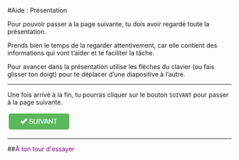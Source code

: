 #Aide : Présentation

Pour pouvoir passer à la page suivante, tu dois avoir regardé toute la présentation.

Prends bien le temps de la regarder attentivement, car elle contient des informations qui vont t’aider et te faciliter la tâche.

Pour avancer dans la présentation utilise les flèches du clavier (ou fais glisser ton doigt) pour te déplacer d’une diapositive à l’autre.

***

Une fois arrivé à la fin, tu pourras cliquer sur le bouton `SUIVANT` pour passer à la page suivante.

![Bouton suivant][btn_suivant]

***

##<span style="color: #800080">À ton tour d'essayer</span>

[btn_suivant]: img/btn_suivant.png
